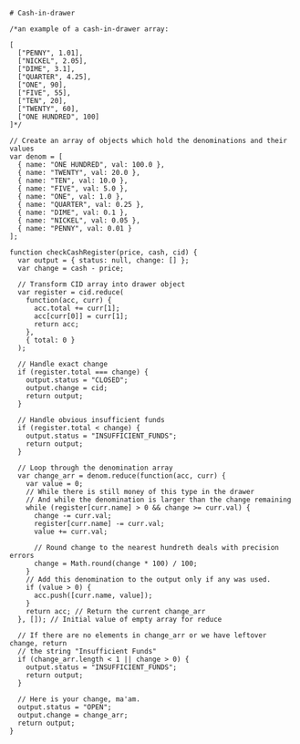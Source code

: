 	# Cash-in-drawer

	/*an example of a cash-in-drawer array:

	[
	  ["PENNY", 1.01],
	  ["NICKEL", 2.05],
	  ["DIME", 3.1],
	  ["QUARTER", 4.25],
	  ["ONE", 90],
	  ["FIVE", 55],
	  ["TEN", 20],
	  ["TWENTY", 60],
	  ["ONE HUNDRED", 100]
	]*/

	// Create an array of objects which hold the denominations and their values
	var denom = [
	  { name: "ONE HUNDRED", val: 100.0 },
	  { name: "TWENTY", val: 20.0 },
	  { name: "TEN", val: 10.0 },
	  { name: "FIVE", val: 5.0 },
	  { name: "ONE", val: 1.0 },
	  { name: "QUARTER", val: 0.25 },
	  { name: "DIME", val: 0.1 },
	  { name: "NICKEL", val: 0.05 },
	  { name: "PENNY", val: 0.01 }
	];

	function checkCashRegister(price, cash, cid) {
	  var output = { status: null, change: [] };
	  var change = cash - price;

	  // Transform CID array into drawer object
	  var register = cid.reduce(
		function(acc, curr) {
		  acc.total += curr[1];
		  acc[curr[0]] = curr[1];
		  return acc;
		},
		{ total: 0 }
	  );

	  // Handle exact change
	  if (register.total === change) {
		output.status = "CLOSED";
		output.change = cid;
		return output;
	  }

	  // Handle obvious insufficient funds
	  if (register.total < change) {
		output.status = "INSUFFICIENT_FUNDS";
		return output;
	  }

	  // Loop through the denomination array
	  var change_arr = denom.reduce(function(acc, curr) {
		var value = 0;
		// While there is still money of this type in the drawer
		// And while the denomination is larger than the change remaining
		while (register[curr.name] > 0 && change >= curr.val) {
		  change -= curr.val;
		  register[curr.name] -= curr.val;
		  value += curr.val;

		  // Round change to the nearest hundreth deals with precision errors
		  change = Math.round(change * 100) / 100;
		}
		// Add this denomination to the output only if any was used.
		if (value > 0) {
		  acc.push([curr.name, value]);
		}
		return acc; // Return the current change_arr
	  }, []); // Initial value of empty array for reduce

	  // If there are no elements in change_arr or we have leftover change, return
	  // the string "Insufficient Funds"
	  if (change_arr.length < 1 || change > 0) {
		output.status = "INSUFFICIENT_FUNDS";
		return output;
	  }

	  // Here is your change, ma'am.
	  output.status = "OPEN";
	  output.change = change_arr;
	  return output;
	}
